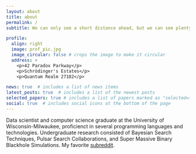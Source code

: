 ```yaml
---
layout: about
title: about
permalink: /
subtitle: We can only see a short distance ahead, but we can see plenty there that needs to be done -A. Turing

profile:
  align: right
  image: prof_pic.jpg
  image_circular: false # crops the image to make it circular
  address: >
    <p>42 Paradox Parkway</p>
    <p>Schrödinger's Estates</p>
    <p>Quantum Realm 27182</p>

news: true  # includes a list of news items
latest_posts: true  # includes a list of the newest posts
selected_papers: true # includes a list of papers marked as "selected={true}"
social: true  # includes social icons at the bottom of the page
---
```


Data scientist and computer science graduate at the University of Wisconsin-Milwaukee, proficienct in several programming languages and technologies. Undergraduate research consisted of Bayesian Search Techniques, Pulsar Search Collaborations, and Super Massive Binary Blackhole Simulations. My favorite [subreddit](https://www.reddit.com/r/cscareerquestions/). 

